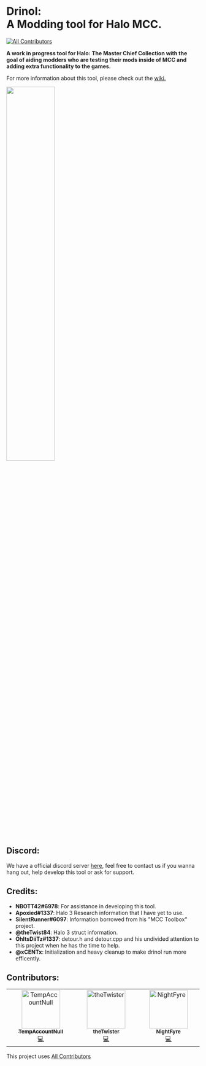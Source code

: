 #  Drinol: <br/> A Modding tool for Halo MCC.
<!-- ALL-CONTRIBUTORS-BADGE:START - Do not remove or modify this section -->
[![All Contributors](https://img.shields.io/badge/all_contributors-3-orange.svg?style=flat-square)](#contributors-)
<!-- ALL-CONTRIBUTORS-BADGE:END -->
**A work in progress tool for Halo: The Master Chief Collection with the goal of aiding modders who are testing their mods inside of MCC and adding extra functionality to the games.**

For more information about this tool, please check out the [wiki.](https://github.com/matty45/Drinol/wiki)

<img src="https://i.imgur.com/BYtmRAJ.jpeg" width=50%>

## Discord:
We have a official discord server [here](https://discord.gg/AkyKYTkPSJ), feel free to contact us if you wanna hang out, help develop this tool or ask for support.

  ## Credits:
 - **NBOTT42#6978**: For assistance in developing this tool.
 - **Apoxied#1337**: Halo 3 Research information that I have yet to use.
 - **SilentRunner#6097**: Information borrowed from his "MCC Toolbox"
   project.
 - **@theTwist84**: Halo 3 struct information.
 - **OhItsDiiTz#1337**: detour.h and detour.cpp and his undivided attention to this project when he has the time to help.
 - **@xCENTx**: Initialization and heavy cleanup to make drinol run more efficently.

## Contributors:

<!-- ALL-CONTRIBUTORS-LIST:START - Do not remove or modify this section -->
<!-- prettier-ignore-start -->
<!-- markdownlint-disable -->
<table>
  <tbody>
    <tr>
      <td align="center" valign="top" width="14.28%"><a href="https://twitter.com/TempAccountNull"><img src="https://avatars.githubusercontent.com/u/11286901?v=4?s=100" width="100px;" alt="TempAccountNull"/><br /><sub><b>TempAccountNull</b></sub></a><br /><a href="https://github.com/matty45/Drinol/commits?author=TempAccountNull" title="Code">💻</a></td>
      <td align="center" valign="top" width="14.28%"><a href="https://github.com/theTwist84"><img src="https://avatars.githubusercontent.com/u/6237734?v=4?s=100" width="100px;" alt="theTwister"/><br /><sub><b>theTwister</b></sub></a><br /><a href="https://github.com/matty45/Drinol/commits?author=theTwist84" title="Code">💻</a></td>
      <td align="center" valign="top" width="14.28%"><a href="https://github.com/xCENTx"><img src="https://avatars.githubusercontent.com/u/80198020?v=4?s=100" width="100px;" alt="NightFyre"/><br /><sub><b>NightFyre</b></sub></a><br /><a href="https://github.com/matty45/Drinol/commits?author=xCENTx" title="Code">💻</a></td>
    </tr>
  </tbody>
</table>

<!-- markdownlint-restore -->
<!-- prettier-ignore-end -->

<!-- ALL-CONTRIBUTORS-LIST:END -->
<!-- prettier-ignore-start -->
<!-- markdownlint-disable -->

<!-- markdownlint-restore -->
<!-- prettier-ignore-end -->

<!-- ALL-CONTRIBUTORS-LIST:END -->

This project uses [All Contributors](https://allcontributors.org/)

